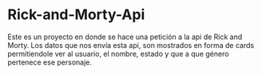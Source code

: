 # Rick-and-Morty-Api
Este es un proyecto en donde se hace una petición a la api de Rick and Morty. Los datos que nos envía esta api, son mostrados en forma de cards permitiendole ver al usuario, el nombre, estado y que a que género pertenece ese personaje.

